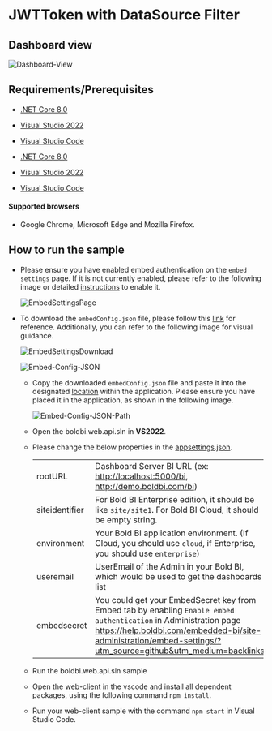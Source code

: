 # JWTToken with DataSource Filter

## Dashboard view

   ![Dashboard-View](https://github.com/boldbi/samples/assets/129486688/5ee41d0b-85bf-4be7-943a-4eac835a2d54)

## Requirements/Prerequisites

* [.NET Core 8.0](https://dotnet.microsoft.com/download/dotnet-core)
* [Visual Studio 2022](https://visualstudio.microsoft.com/downloads/)
* [Visual Studio Code](https://code.visualstudio.com/download)

 * [.NET Core 8.0](https://dotnet.microsoft.com/download/dotnet-core)
 * [Visual Studio 2022](https://visualstudio.microsoft.com/downloads/)
 * [Visual Studio Code](https://code.visualstudio.com/download)
 
 #### Supported browsers
  
* Google Chrome, Microsoft Edge and Mozilla Firefox.

## How to run the sample

* Please ensure you have enabled embed authentication on the `embed settings` page. If it is not currently enabled, please refer to the following image or detailed [instructions](https://help.boldbi.com/site-administration/embed-settings/#get-embed-secret-code?utm_source=github&utm_medium=backlinks) to enable it.

    ![EmbedSettingsPage](https://github.com/boldbi/samples/assets/92368448/972a932c-94b1-450a-96db-79dc496751f3)

* To download the `embedConfig.json` file, please follow this [link](https://help.boldbi.com/site-administration/embed-settings/#get-embed-configuration-file?utm_source=github&utm_medium=backlinks) for reference. Additionally, you can refer to the following image for visual guidance.

    ![EmbedSettingsDownload](https://github.com/boldbi/samples/assets/92368448/cc4d65e1-392f-436c-ad27-6e2b636fc6b6)

    ![Embed-Config-JSON](https://github.com/boldbi/samples/assets/92368448/53c1eddb-1d55-47d7-8e12-502ad6d74dd9)

  * Copy the downloaded `embedConfig.json` file and paste it into the designated [location](https://github.com/boldbi/samples/tree/master/Scenario%20Based%20Samples/JWTTokenWithDataSourceFilter/web-api) within the application. Please ensure you have placed it in the application, as shown in the following image.

    ![Embed-Config-JSON-Path](https://github.com/boldbi/samples/assets/129486688/3186f0f9-6a14-409d-8ee0-7e838db51a68)

  * Open the boldbi.web.api.sln in **VS2022**.

  * Please change the below properties in the [appsettings.json](https://github.com/boldbi/samples/tree/master/Scenario%20Based%20Samples/JWTTokenWithDataSourceFilter/web-api/appsettings.json).

    |||
    |---|----|
    | rootURL        | Dashboard Server BI URL (ex: <http://localhost:5000/bi>, <http://demo.boldbi.com/bi>)                                                            |
    | siteidentifier | For Bold BI Enterprise edition, it should be like `site/site1`. For Bold BI Cloud, it should be empty string.                                |
    | environment    | Your Bold BI application environment. (If Cloud, you should use `cloud`, if Enterprise, you should use `enterprise`)                         |
    | useremail      | UserEmail of the Admin in your Bold BI, which would be used to get the dashboards list                                                        |
    | embedsecret    | You could get your EmbedSecret key from Embed tab by enabling `Enable embed authentication` in Administration page <https://help.boldbi.com/embedded-bi/site-administration/embed-settings/?utm_source=github&utm_medium=backlinks> |

  * Run the boldbi.web.api.sln sample

  * Open the [web-client](https://github.com/boldbi/samples/tree/master/Scenario%20Based%20Samples/JWTTokenWithDataSourceFilter/web-client) in the vscode and install all dependent packages, using the following command `npm install`.

  * Run your web-client sample with the command `npm start` in Visual Studio Code.